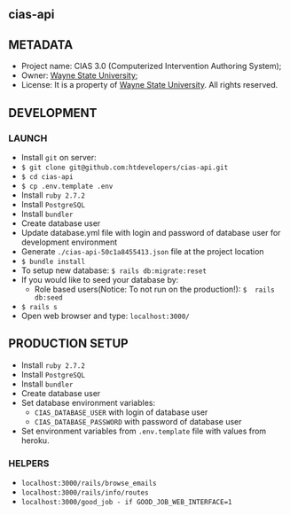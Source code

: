 
## cias-api


## METADATA

* Project name: CIAS 3.0 (Computerized Intervention Authoring System);
* Owner: [Wayne State University](https://wayne.edu/);
* License: It is a property of [Wayne State University](https://wayne.edu/). All rights reserved.


## DEVELOPMENT

### LAUNCH
* Install `git` on server:
* `$ git clone git@github.com:htdevelopers/cias-api.git`
* `$ cd cias-api`
* `$ cp .env.template .env`
* Install `ruby 2.7.2`
* Install `PostgreSQL`
* Install `bundler`
* Create database user
* Update database.yml file with login and password of database user for development environment  
* Generate `./cias-api-50c1a8455413.json` file at the project location
* `$ bundle install`
* To setup new database: `$ rails db:migrate:reset`
* If you would like to seed your database by:
  * Role based users(Notice: To not run on the production!): `$  rails db:seed`
* `$ rails s`  
* Open web browser and type: `localhost:3000/`

## PRODUCTION SETUP
* Install `ruby 2.7.2`
* Install `PostgreSQL`
* Install `bundler`
* Create database user
* Set database environment variables:
  * `CIAS_DATABASE_USER` with login of database user
  * `CIAS_DATABASE_PASSWORD` with password of database user
* Set environment variables from `.env.template` file with values from heroku.

### HELPERS

* `localhost:3000/rails/browse_emails`
* `localhost:3000/rails/info/routes`
* `localhost:3000/good_job - if GOOD_JOB_WEB_INTERFACE=1`
